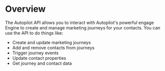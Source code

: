 # Overview

The Autopilot API allows you to interact with Autopilot's powerful engage Engine to create and manage marketing journeys for your contacts. You can use the API to do things like:

- Create and update marketing journeys
- Add and remove contacts from journeys
- Trigger journey events
- Update contact properties
- Get journey and contact data
